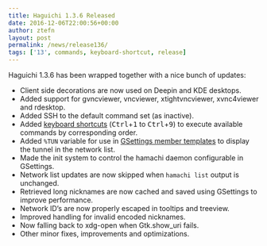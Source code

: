 ```yaml
---
title: Haguichi 1.3.6 Released
date: 2016-12-06T22:00:56+00:00
author: ztefn
layout: post
permalink: /news/release136/
tags: ['13', commands, keyboard-shortcut, release]
---
```

Haguichi 1.3.6 has been wrapped together with a nice bunch of updates:

  * Client side decorations are now used on Deepin and KDE desktops.
  * Added support for gvncviewer, vncviewer, xtightvncviewer, xvnc4viewer and rdesktop.
  * Added SSH to the default command set (as inactive).
  * Added [keyboard shortcuts](/tips-and-tricks/#keyboard-shortcuts) (<kbd>Ctrl</kbd>+<kbd>1</kbd> to <kbd>Ctrl</kbd>+<kbd>9</kbd>) to execute available commands by corresponding order.
  * Added `%TUN` variable for use in [GSettings member templates](/tips-and-tricks/#customize-network-list) to display the tunnel in the network list.
  * Made the init system to control the hamachi daemon configurable in GSettings.
  * Network list updates are now skipped when `hamachi list` output is unchanged.
  * Retrieved long nicknames are now cached and saved using GSettings to improve performance.
  * Network ID&#8217;s are now properly escaped in tooltips and treeview.
  * Improved handling for invalid encoded nicknames.
  * Now falling back to xdg-open when Gtk.show_uri fails.
  * Other minor fixes, improvements and optimizations.
